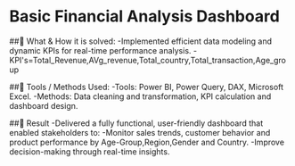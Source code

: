 # Basic Financial Analysis Dashboard
##🔹 What & How it is solved:
-Implemented efficient data modeling and dynamic KPIs for real-time performance analysis.
-KPI's=Total_Revenue,AVg_revenue,Total_country,Total_transaction,Age_group

##🔹 Tools / Methods Used:
-Tools: Power BI, Power Query, DAX, Microsoft Excel.
-Methods: Data cleaning and transformation, KPI calculation and dashboard design.

##🔹 Result
-Delivered a fully functional, user-friendly dashboard that enabled stakeholders to:
-Monitor sales trends, customer behavior and product performance by Age-Group,Region,Gender and Country.
-Improve decision-making through real-time insights.

